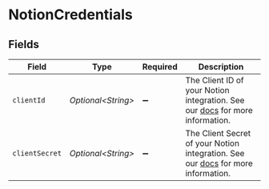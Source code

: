 # NotionCredentials


## Fields

| Field                                                                                                                                                                                                            | Type                                                                                                                                                                                                             | Required                                                                                                                                                                                                         | Description                                                                                                                                                                                                      |
| ---------------------------------------------------------------------------------------------------------------------------------------------------------------------------------------------------------------- | ---------------------------------------------------------------------------------------------------------------------------------------------------------------------------------------------------------------- | ---------------------------------------------------------------------------------------------------------------------------------------------------------------------------------------------------------------- | ---------------------------------------------------------------------------------------------------------------------------------------------------------------------------------------------------------------- |
| `clientId`                                                                                                                                                                                                       | *Optional\<String>*                                                                                                                                                                                              | :heavy_minus_sign:                                                                                                                                                                                               | The Client ID of your Notion integration. See our <a href='https://docs.airbyte.com/integrations/sources/notion#step-2-set-permissions-and-acquire-authorization-credentials'>docs</a> for more information.     |
| `clientSecret`                                                                                                                                                                                                   | *Optional\<String>*                                                                                                                                                                                              | :heavy_minus_sign:                                                                                                                                                                                               | The Client Secret of your Notion integration. See our <a href='https://docs.airbyte.com/integrations/sources/notion#step-2-set-permissions-and-acquire-authorization-credentials'>docs</a> for more information. |